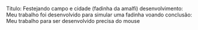 Titulo: Festejando campo e cidade (fadinha da amalfi)
desenvolvimento: Meu trabalho foi desenvolvido para simular uma fadinha voando 
conclusão: Meu trabalho para ser desenvolvido precisa do mouse
